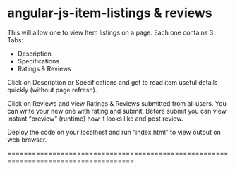 angular-js-item-listings & reviews
====================================================================================
This will allow one to view Item listings on a page.
Each one contains 3 Tabs:

 - Description
 - Specifications
 - Ratings & Reviews

Click on Description or Specifications and get to read item useful details quickly (without page refresh).

Click on Reviews and view Ratings & Reviews submitted from all users.
You can write your new one with rating and submit. Before submit you can view instant “preview” (runtime) how it looks like and post review.

Deploy the code on your localhost and run “index.html” to view output on web browser.

=====================================================================================

